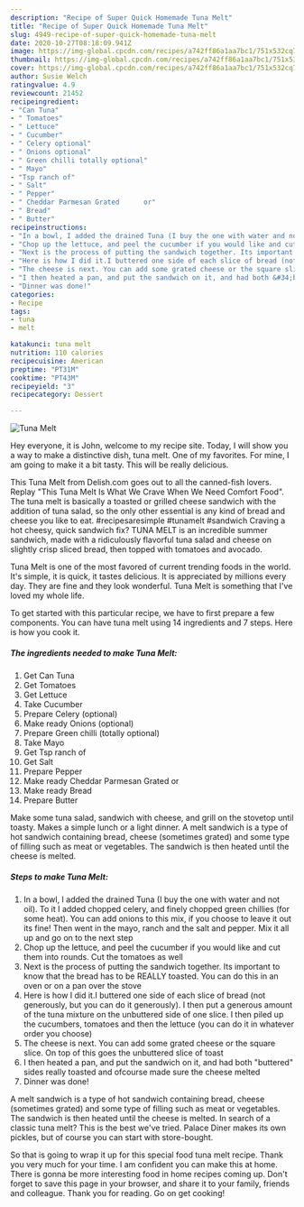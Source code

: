 ```yaml
---
description: "Recipe of Super Quick Homemade Tuna Melt"
title: "Recipe of Super Quick Homemade Tuna Melt"
slug: 4949-recipe-of-super-quick-homemade-tuna-melt
date: 2020-10-27T08:18:09.941Z
image: https://img-global.cpcdn.com/recipes/a742ff86a1aa7bc1/751x532cq70/tuna-melt-recipe-main-photo.jpg
thumbnail: https://img-global.cpcdn.com/recipes/a742ff86a1aa7bc1/751x532cq70/tuna-melt-recipe-main-photo.jpg
cover: https://img-global.cpcdn.com/recipes/a742ff86a1aa7bc1/751x532cq70/tuna-melt-recipe-main-photo.jpg
author: Susie Welch
ratingvalue: 4.9
reviewcount: 21452
recipeingredient:
- "Can Tuna"
- " Tomatoes"
- " Lettuce"
- " Cucumber"
- " Celery optional"
- " Onions optional"
- " Green chilli totally optional"
- " Mayo"
- "Tsp ranch of"
- " Salt"
- " Pepper"
- " Cheddar Parmesan Grated      or"
- " Bread"
- " Butter"
recipeinstructions:
- "In a bowl, I added the drained Tuna (I buy the one with water and not oil). To it I added chopped celery, and finely chopped green chillies (for some heat). You can add onions to this mix, if you choose to leave it out its fine! Then went in the mayo, ranch and the salt and pepper. Mix it all up and go on to the next step"
- "Chop up the lettuce, and peel the cucumber if you would like and cut them into rounds. Cut the tomatoes as well"
- "Next is the process of putting the sandwich together. Its important to know that the bread has to be REALLY toasted. You can do this in an oven or on a pan over the stove"
- "Here is how I did it.I buttered one side of each slice of bread (not generously, but you can do it generously). I then put a generous amount of the tuna mixture on the unbuttered side of one slice. I then piled up the cucumbers, tomatoes and then the lettuce (you can do it in whatever order you choose)"
- "The cheese is next. You can add some grated cheese or the square slice. On top of this goes the unbuttered slice of toast"
- "I then heated a pan, and put the sandwich on it, and had both &#34;buttered&#34; sides really toasted and ofcourse made sure the cheese melted"
- "Dinner was done!"
categories:
- Recipe
tags:
- tuna
- melt

katakunci: tuna melt 
nutrition: 110 calories
recipecuisine: American
preptime: "PT31M"
cooktime: "PT43M"
recipeyield: "3"
recipecategory: Dessert

---
```



![Tuna Melt](https://img-global.cpcdn.com/recipes/a742ff86a1aa7bc1/751x532cq70/tuna-melt-recipe-main-photo.jpg)

Hey everyone, it is John, welcome to my recipe site. Today, I will show you a way to make a distinctive dish, tuna melt. One of my favorites. For mine, I am going to make it a bit tasty. This will be really delicious.

This Tuna Melt from Delish.com goes out to all the canned-fish lovers. Replay &#34;This Tuna Melt Is What We Crave When We Need Comfort Food&#34;. The tuna melt is basically a toasted or grilled cheese sandwich with the addition of tuna salad, so the only other essential is any kind of bread and cheese you like to eat. #recipesaresimple #tunamelt #sandwich Craving a hot cheesy, quick sandwich fix? TUNA MELT is an incredible summer sandwich, made with a ridiculously flavorful tuna salad and cheese on slightly crisp sliced bread, then topped with tomatoes and avocado.

Tuna Melt is one of the most favored of current trending foods in the world. It's simple, it is quick, it tastes delicious. It is appreciated by millions every day. They are fine and they look wonderful. Tuna Melt is something that I've loved my whole life.


To get started with this particular recipe, we have to first prepare a few components. You can have tuna melt using 14 ingredients and 7 steps. Here is how you cook it.

<!--inarticleads1-->

##### The ingredients needed to make Tuna Melt:

1. Get Can Tuna
1. Get  Tomatoes
1. Get  Lettuce
1. Take  Cucumber
1. Prepare  Celery (optional)
1. Make ready  Onions (optional)
1. Prepare  Green chilli (totally optional)
1. Take  Mayo
1. Get Tsp ranch of
1. Get  Salt
1. Prepare  Pepper
1. Make ready  Cheddar Parmesan Grated      or
1. Make ready  Bread
1. Prepare  Butter


Make some tuna salad, sandwich with cheese, and grill on the stovetop until toasty. Makes a simple lunch or a light dinner. A melt sandwich is a type of hot sandwich containing bread, cheese (sometimes grated) and some type of filling such as meat or vegetables. The sandwich is then heated until the cheese is melted. 

<!--inarticleads2-->

##### Steps to make Tuna Melt:

1. In a bowl, I added the drained Tuna (I buy the one with water and not oil). To it I added chopped celery, and finely chopped green chillies (for some heat). You can add onions to this mix, if you choose to leave it out its fine! Then went in the mayo, ranch and the salt and pepper. Mix it all up and go on to the next step
1. Chop up the lettuce, and peel the cucumber if you would like and cut them into rounds. Cut the tomatoes as well
1. Next is the process of putting the sandwich together. Its important to know that the bread has to be REALLY toasted. You can do this in an oven or on a pan over the stove
1. Here is how I did it.I buttered one side of each slice of bread (not generously, but you can do it generously). I then put a generous amount of the tuna mixture on the unbuttered side of one slice. I then piled up the cucumbers, tomatoes and then the lettuce (you can do it in whatever order you choose)
1. The cheese is next. You can add some grated cheese or the square slice. On top of this goes the unbuttered slice of toast
1. I then heated a pan, and put the sandwich on it, and had both &#34;buttered&#34; sides really toasted and ofcourse made sure the cheese melted
1. Dinner was done!


A melt sandwich is a type of hot sandwich containing bread, cheese (sometimes grated) and some type of filling such as meat or vegetables. The sandwich is then heated until the cheese is melted. In search of a classic tuna melt? This is the best we&#39;ve tried. Palace Diner makes its own pickles, but of course you can start with store-bought. 

So that is going to wrap it up for this special food tuna melt recipe. Thank you very much for your time. I am confident you can make this at home. There is gonna be more interesting food in home recipes coming up. Don't forget to save this page in your browser, and share it to your family, friends and colleague. Thank you for reading. Go on get cooking!
